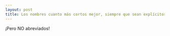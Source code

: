 ```yaml
---
layout: post
title: Los nombres cuanto más cortos mejor, siempre que sean explícitos y claros
---
```

¡Pero NO abreviados!